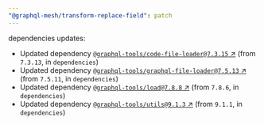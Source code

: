 ```yaml
---
"@graphql-mesh/transform-replace-field": patch
---
```

dependencies updates:
  - Updated dependency [`@graphql-tools/code-file-loader@7.3.15` ↗︎](https://www.npmjs.com/package/@graphql-tools/code-file-loader/v/7.3.15) (from `7.3.13`, in `dependencies`)
  - Updated dependency [`@graphql-tools/graphql-file-loader@7.5.13` ↗︎](https://www.npmjs.com/package/@graphql-tools/graphql-file-loader/v/7.5.13) (from `7.5.11`, in `dependencies`)
  - Updated dependency [`@graphql-tools/load@7.8.8` ↗︎](https://www.npmjs.com/package/@graphql-tools/load/v/7.8.8) (from `7.8.6`, in `dependencies`)
  - Updated dependency [`@graphql-tools/utils@9.1.3` ↗︎](https://www.npmjs.com/package/@graphql-tools/utils/v/9.1.3) (from `9.1.1`, in `dependencies`)
